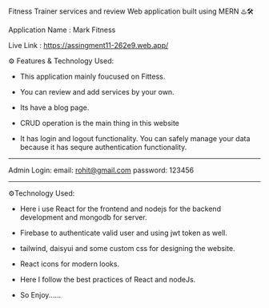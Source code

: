 Fitness Trainer services and review Web application built using MERN ♨️🛠️

Application Name : Mark Fitness

Live Link : https://assingment11-262e9.web.app/

⚙️ Features & Technology Used:

- This application mainly foucused on Fittess.

- You can review and add services by your own.

- Its have a blog page.

- CRUD operation is the main thing in this website

- It has login and logout functionality. You can safely manage your data because it has sequre authentication functionality.

---

Admin Login:
email: rohit@gmail.com
password: 123456

---

⚙️Technology Used:

- Here i use React for the frontend and nodejs for the backend development and mongodb for server.

- Firebase to authenticate valid user and using jwt token as well.

- tailwind, daisyui and some custom css for designing the website.

- React icons for modern looks.

- Here I follow the best practices of React and nodeJs.

- So Enjoy......

